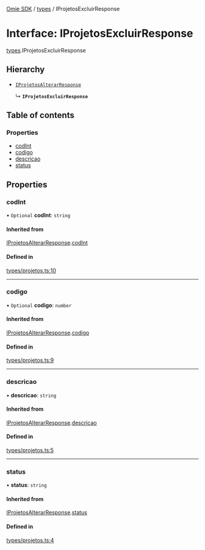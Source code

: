 [Omie SDK](../README.md) / [types](../modules/types.md) / IProjetosExcluirResponse

# Interface: IProjetosExcluirResponse

[types](../modules/types.md).IProjetosExcluirResponse

## Hierarchy

- [`IProjetosAlterarResponse`](types.IProjetosAlterarResponse.md)

  ↳ **`IProjetosExcluirResponse`**

## Table of contents

### Properties

- [codInt](types.IProjetosExcluirResponse.md#codint)
- [codigo](types.IProjetosExcluirResponse.md#codigo)
- [descricao](types.IProjetosExcluirResponse.md#descricao)
- [status](types.IProjetosExcluirResponse.md#status)

## Properties

### codInt

• `Optional` **codInt**: `string`

#### Inherited from

[IProjetosAlterarResponse](types.IProjetosAlterarResponse.md).[codInt](types.IProjetosAlterarResponse.md#codint)

#### Defined in

[types/projetos.ts:10](https://github.com/lucas-bogos/omie-sdk/blob/fa631c8/src/types/projetos.ts#L10)

___

### codigo

• `Optional` **codigo**: `number`

#### Inherited from

[IProjetosAlterarResponse](types.IProjetosAlterarResponse.md).[codigo](types.IProjetosAlterarResponse.md#codigo)

#### Defined in

[types/projetos.ts:9](https://github.com/lucas-bogos/omie-sdk/blob/fa631c8/src/types/projetos.ts#L9)

___

### descricao

• **descricao**: `string`

#### Inherited from

[IProjetosAlterarResponse](types.IProjetosAlterarResponse.md).[descricao](types.IProjetosAlterarResponse.md#descricao)

#### Defined in

[types/projetos.ts:5](https://github.com/lucas-bogos/omie-sdk/blob/fa631c8/src/types/projetos.ts#L5)

___

### status

• **status**: `string`

#### Inherited from

[IProjetosAlterarResponse](types.IProjetosAlterarResponse.md).[status](types.IProjetosAlterarResponse.md#status)

#### Defined in

[types/projetos.ts:4](https://github.com/lucas-bogos/omie-sdk/blob/fa631c8/src/types/projetos.ts#L4)
